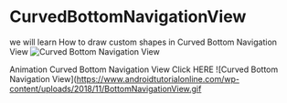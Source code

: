 # CurvedBottomNavigationView
we will learn How to draw custom shapes in Curved Bottom Navigation View
![Curved Bottom Navigation View](https://www.androidtutorialonline.com/wp-content/uploads/2018/11/WhatsApp-Image-2018-11-10-at-10.09.03-PM_framed-162x300.png)

Animation Curved Bottom Navigation View Click HERE
![Curved Bottom Navigation View](https://www.androidtutorialonline.com/wp-content/uploads/2018/11/BottomNavigationView.gif
